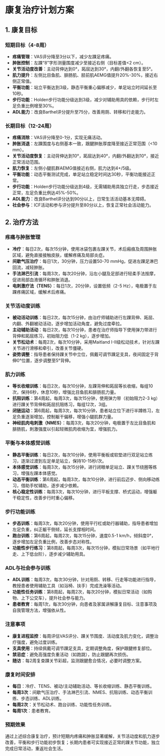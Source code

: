 # 康复治疗计划方案

## 1. 康复目标

### 短期目标（4-8周）
- **疼痛管理**：VAS评分降至3分以下，减少左踝足疼痛。
- **肿胀控制**：左踝“8”字形测量围度减少至接近右侧（目标差值<2 cm）。
- **关节活动度改善**：主动背伸达到0°，跖屈达到30°，内翻/外翻各恢复至5°。
- **肌力提升**：左侧比目鱼肌、腓肠肌、胫前肌AEMG值提升20%-30%，接近右侧正常值。
- **平衡功能**：站立平衡达到3级，静态平衡重心偏移减少，单足站立时间延长至10秒。
- **步行功能**：Holden步行功能分级达到3级，减少对辅助用具的依赖，步行时左足负重比例增至30%。
- **ADL能力**：改良Barthel评分提升至75分，改善用厕、转移和行走能力。

### 长期目标（12-24周）
- **疼痛消除**：VAS评分降至0-1分，实现无痛活动。
- **肿胀消退**：左踝围度与右侧基本一致，跟腱肿胀厚度降至接近正常范围（<10 mm）。
- **关节活动度恢复**：主动背伸达到10°，跖屈达到40°，内翻/外翻达到10°，接近正常活动范围。
- **肌力恢复**：左侧小腿肌群AEMG值接近右侧，肌力达到4+/5级。
- **平衡功能**：动态平衡测试完成，单足站立稳定时间达30秒，平衡功能接近正常。
- **步行功能**：Holden步行功能分级达到4级，无需辅助用具独立行走，步态接近正常，左足负重比例达45%-50%。
- **ADL能力**：改良Barthel评分达到90分以上，日常生活活动基本无障碍。
- **社会参与**：ICF活动和参与评分提升至80分以上，恢复正常社会活动能力。

## 2. 治疗方法

### 疼痛与肿胀管理
- **冷疗**：每日2次，每次15分钟，使用冰袋包裹左踝关节，术后瘢痕及周围肿胀区域，避免直接接触皮肤，缓解疼痛及局部炎症。
- **间歇气压治疗**：每日1次，30分钟，压力设置50-70 mmHg，促进左踝足淋巴回流，减轻肿胀。
- **手法淋巴引流**：每周3次，每次20分钟，沿左小腿及足部进行轻柔手法按摩，促进局部血液循环和肿胀消退。
- **电刺激疗法（TENS）**：每日1次，20分钟，设置低频（2-5 Hz），电极置于左踝疼痛区域，缓解术后疼痛。

### 关节活动度训练
- **被动活动训练**：每日2次，每次15分钟，由治疗师辅助进行左踝背伸、跖屈、内翻、外翻被动活动，逐步增加活动角度，避免过度牵拉。
- **主动辅助活动**：每日2次，每次10分钟，患者在治疗师指导下使用弹力带进行背伸和跖屈练习，初始阻力低（1-2 kg），逐步增加。
- **关节松动术**：每周2次，每次10分钟，采用Maitland I-II级松动技术，针对左踝关节进行滑移和牵引，改善关节僵硬。
- **姿势调整**：指导患者保持踝关节中立位，佩戴可调节踝足支具，夜间固定于背伸0°位置，逐步调整至5°背伸。

### 肌力训练
- **等长收缩训练**：每日2次，每次10分钟，左踝背伸和跖屈等长收缩，每组10次，保持6秒，休息10秒，增强比目鱼肌和腓肠肌力量。
- **抗阻训练**：第4周起，每周3次，每次15分钟，使用弹力带（初始阻力2-3 kg）进行踝关节背伸和跖屈抗阻练习，每组12次，3组。
- **闭链运动**：第6周起，每周3次，每次10分钟，患者站立位下进行半蹲练习，左足负重逐渐增加，控制躯干偏移，增强小腿肌群力量。
- **神经肌肉电刺激（NMES）**：每周3次，每次20分钟，电极置于左比目鱼肌和腓肠肌，刺激强度以引起轻微肌肉收缩为宜，增强肌力。

### 平衡与本体感觉训练
- **静态平衡训练**：每日2次，每次10分钟，使用平衡板或软垫进行双足站立练习，逐渐过渡到左足单足站立，保持10-15秒/次。
- **本体感觉训练**：每周3次，每次15分钟，进行闭眼单足站立、踝关节绕圈等练习，增强左踝本体感觉。
- **动态平衡训练**：第6周起，每周3次，每次10分钟，进行前后迈步、侧向移动练习，借助手杖辅助，逐步减少依赖。
- **核心稳定性训练**：每周3次，每次10分钟，进行平板支撑、桥式运动，增强躯干稳定性，改善步行时重心偏移。

### 步行功能训练
- **步态训练**：每周3次，每次20分钟，使用平行杠或助行器辅助，指导患者增加左足负重，纠正躯干侧倾，延长支撑相时间。
- **跑台训练**：第6周起，每周2次，每次15分钟，速度0.5-1 km/h，倾斜度0°，逐步增加左足负重比例，改善步态对称性。
- **功能性步行练习**：第8周起，每周3次，每次15分钟，模拟日常场景（如平地行走、上下低台阶），逐步减少辅助用具。

### ADL与社会参与训练
- **ADL训练**：每周3次，每次30分钟，针对用厕、转移、行走等功能进行指导，教授患者使用辅助工具（如浴椅、扶手）完成洗澡等活动。
- **功能性任务训练**：第8周起，每周2次，每次20分钟，模拟日常活动（如购物、上下公交车），提升社会参与能力。
- **患者教育**：每周1次，每次30分钟，向患者及家属讲解康复目标、注意事项及自我管理方法，增强依从性。

### 注意事项
- **康复进程监控**：每周评估VAS评分、踝关节围度、活动度及肌力变化，调整治疗强度，避免过度训练。
- **支具使用**：持续佩戴可调节踝足支具，定期调整角度，保护跟腱修复部位。
- **禁忌症**：避免高强度负重活动（如跑跳），防止跟腱再次损伤。
- **随访**：每2周复查踝关节彩超，监测跟腱愈合情况，必要时调整方案。

### 康复时间安排
- **每日**：冷疗、TENS、被动/主动辅助活动、等长收缩训练、静态平衡训练。
- **每周3次**：间歇气压治疗、手法淋巴引流、NMES、抗阻训练、动态平衡训练、步态训练、ADL训练。
- **每周2次**：关节松动术、跑台训练、功能性任务训练。
- **每周1次**：患者教育。

### 预期效果
通过上述综合康复治疗，预计短期内疼痛和肿胀显著缓解，关节活动度和肌力逐步改善，平衡和步行功能初步恢复；长期内患者可实现接近正常的踝关节功能，独立完成日常活动，重返社会生活。
